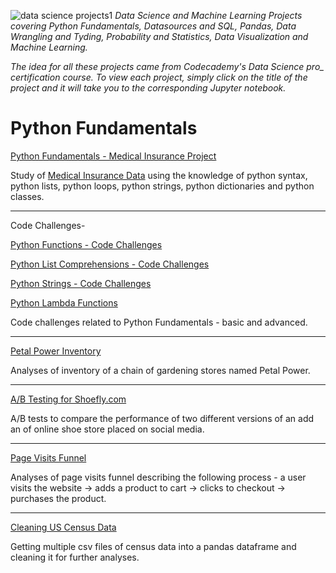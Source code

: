 ![data science projects1](https://user-images.githubusercontent.com/69665377/116743095-47902f00-a9ad-11eb-9993-56bddd445d6b.png)
*Data Science and Machine Learning Projects covering Python Fundamentals, Datasources and SQL, Pandas, Data Wrangling and Tyding, Probability and Statistics, Data Visualization and Machine Learning.*

*The idea for all these projects came from Codecademy's Data Science pro_ certification course.* 
*To view each project, simply click on the title of the project and it will take you to the corresponding Jupyter notebook.*

# Python Fundamentals
[Python Fundamentals - Medical Insurance Project](https://github.com/apk1991/Data-Science-Projects/blob/main/1-python-fundamentals-medical-insurance-project.ipynb)

Study of [Medical Insurance Data](https://www.kaggle.com/mirichoi0218/insurance) using the knowledge of python syntax, python lists, python loops, python strings, python dictionaries and python classes.
_______________________________________________________________________________________________________________________________
Code Challenges-

[Python Functions - Code Challenges](https://github.com/apk1991/Data-Science-Projects/blob/main/2-python-functions-code-challenges.ipynb)

[Python List Comprehensions - Code Challenges](https://github.com/apk1991/Data-Science-Projects/blob/main/3-python-list-comprehensions-code-challenges.ipynb)

[Python Strings - Code Challenges](https://github.com/apk1991/Data-Science-Projects/blob/main/4-python-strings-code-challenges.ipynb)

[Python Lambda Functions](https://github.com/apk1991/Data-Science-Projects/blob/main/6.%20Python%20Lambda%20Functions%20-%20Code%20challenges%20(1).ipynb)

Code challenges related to Python Fundamentals - basic and advanced.
_______________________________________________________________________________________________________________________________

[Petal Power Inventory](https://github.com/apk1991/Data-Science-Projects/blob/main/5.%20Python%20Pandas%20-%20Petal%20Power%20Inventory%20Project%20(1).ipynb)

Analyses of inventory of a chain of gardening stores named Petal Power.
_______________________________________________________________________________________________________________________________
[A/B Testing for Shoefly.com](https://github.com/apk1991/Data-Science-Projects/blob/main/7.%20A%2CB%20testing%20(Data%20Manipulation%20with%20pandas).ipynb)

A/B tests to compare the performance of two different versions of an add an of online shoe store placed on social media.
_______________________________________________________________________________________________________________________________
[Page Visits Funnel](https://github.com/apk1991/Data-Science-Projects/blob/main/8.%20Page%20visits%20funnel.ipynb)

Analyses of page visits funnel describing the following process - a user visits the website -> adds a product to cart -> clicks to checkout -> purchases the product.
______________________________________________________________________________________________________________________________
[Cleaning US Census Data](https://github.com/apk1991/Data-Science-Projects/blob/main/9.%20Cleaning%20US%20Census%20Data%20(1).ipynb)

Getting multiple csv files of census data into a pandas dataframe and cleaning it for further analyses.







